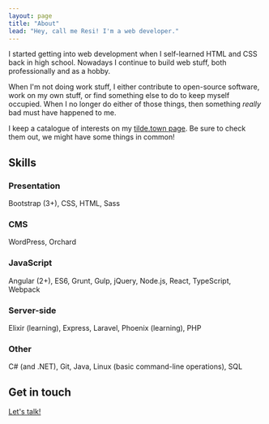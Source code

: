 ```yaml
---
layout: page
title: "About"
lead: "Hey, call me Resi! I'm a web developer."
---
```


I started getting into web development when I self-learned HTML and CSS back in high school. Nowadays I continue to build web stuff, both professionally and as a hobby.

When I'm not doing work stuff, I either contribute to open-source software, work on my own stuff, or find something else to do to keep myself occupied. When I no longer do either of those things, then something *really* bad must have happened to me.

I keep a catalogue of interests on my [tilde.town page](https://tilde.town/~resir014/). Be sure to check them out, we might have some things in common!

## Skills

### Presentation
Bootstrap (3+), CSS, HTML, Sass

### CMS
WordPress, Orchard

### JavaScript
Angular (2+), ES6, Grunt, Gulp, jQuery, Node.js, React, TypeScript, Webpack

### Server-side
Elixir (learning), Express, Laravel, Phoenix (learning), PHP

### Other
C# (and .NET), Git, Java, Linux (basic command-line operations), SQL

## Get in touch

[Let's talk!](/contact)
